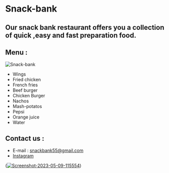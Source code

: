 # Snack-bank
## Our snack bank restaurant offers you a collection of quick ,easy and fast preparation food.

## Menu : 
![Snack-bank](https://www.city.ac.uk/__data/assets/image/0012/693975/varieties/breakpoint-max.jpg)
- Wings 
- Fried chicken
- French fries 
- Beef burger
- Chicken Burger
- Nachos
- Mash-potatos
- Pepsi 
- Orange juice 
- Water

## Contact us :
- E-mail : snackbank55@gmail.com
- [Instagram](https://www.instagram.com/ahmad_j_alsoub_/)


(<a href="https://ibb.co/XDBf0pn"><img src="https://i.ibb.co/NrhgDp0/Screenshot-2023-05-09-115554.png" alt="Screenshot-2023-05-09-115554" border="0"></a>)
